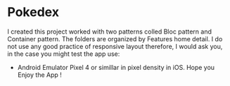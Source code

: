 # Pokedex
I created this project worked with two patterns colled Bloc pattern and Container pattern.
The folders are organized by Features home detail.
I do not use any good practice of responsive layout therefore, I would ask you, in the case you might test the app use:
- Android Emulator Pixel 4 or simillar in pixel density in iOS.
Hope you Enjoy the App !

